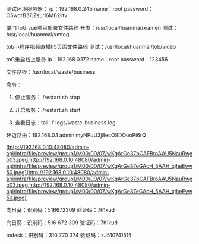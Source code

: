 
测试环境服务器：
ip：192.168.0.245 
name：root 
password：O5wdrB37jZsLrl6M62litv

厦门ToG vue项目部署文件路径 
开发：/usr/local/huanmai/xiamen
测试： /usr/local/huanmai/xmtog

tob小程序视频直播h5页面文件路径
测试：/usr/local/huanmai/tob/video

toG重启线上服务
ip：192.168.0.172 
name：root 
password：123456

文件路径：/usr/local/waste/business

命令：
1. 停止服务：./restart.sh stop

2. 开启服务：./restart.sh start

3. 查看日志：tail -f logs/waste-business.log

环迈路由：192.168.0.1 admin myNPuU3j8ecO9DOooPi6rQ

[http://192.168.0.10:48080/admin-api/infra/file/preview/group1/M00/00/07/wKgArGe37bCAFBroAAU5NauRwgo03.jpeg,http://192.168.0.10:48080/admin-api/infra/file/preview/group1/M00/00/07/wKgArGe37eGAcH_5AAH_xjheEyw50.jpeg](http://192.168.0.10:48080/admin-api/infra/file/preview/group1/M00/00/07/wKgArGe37bCAFBroAAU5NauRwgo03.jpeg,http://192.168.0.10:48080/admin-api/infra/file/preview/group1/M00/00/07/wKgArGe37eGAcH_5AAH_xjheEyw50.jpeg)

向日葵：识别码：516672309 验证码：7h1kud

向日葵：识别码：516 672 309 验证码：7h1kud

todesk：识别码：310 770 374 验证码：zJ510741515.